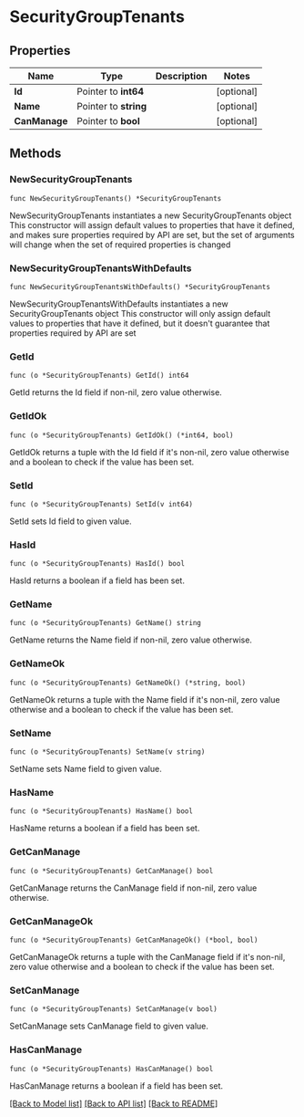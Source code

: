 # SecurityGroupTenants

## Properties

Name | Type | Description | Notes
------------ | ------------- | ------------- | -------------
**Id** | Pointer to **int64** |  | [optional] 
**Name** | Pointer to **string** |  | [optional] 
**CanManage** | Pointer to **bool** |  | [optional] 

## Methods

### NewSecurityGroupTenants

`func NewSecurityGroupTenants() *SecurityGroupTenants`

NewSecurityGroupTenants instantiates a new SecurityGroupTenants object
This constructor will assign default values to properties that have it defined,
and makes sure properties required by API are set, but the set of arguments
will change when the set of required properties is changed

### NewSecurityGroupTenantsWithDefaults

`func NewSecurityGroupTenantsWithDefaults() *SecurityGroupTenants`

NewSecurityGroupTenantsWithDefaults instantiates a new SecurityGroupTenants object
This constructor will only assign default values to properties that have it defined,
but it doesn't guarantee that properties required by API are set

### GetId

`func (o *SecurityGroupTenants) GetId() int64`

GetId returns the Id field if non-nil, zero value otherwise.

### GetIdOk

`func (o *SecurityGroupTenants) GetIdOk() (*int64, bool)`

GetIdOk returns a tuple with the Id field if it's non-nil, zero value otherwise
and a boolean to check if the value has been set.

### SetId

`func (o *SecurityGroupTenants) SetId(v int64)`

SetId sets Id field to given value.

### HasId

`func (o *SecurityGroupTenants) HasId() bool`

HasId returns a boolean if a field has been set.

### GetName

`func (o *SecurityGroupTenants) GetName() string`

GetName returns the Name field if non-nil, zero value otherwise.

### GetNameOk

`func (o *SecurityGroupTenants) GetNameOk() (*string, bool)`

GetNameOk returns a tuple with the Name field if it's non-nil, zero value otherwise
and a boolean to check if the value has been set.

### SetName

`func (o *SecurityGroupTenants) SetName(v string)`

SetName sets Name field to given value.

### HasName

`func (o *SecurityGroupTenants) HasName() bool`

HasName returns a boolean if a field has been set.

### GetCanManage

`func (o *SecurityGroupTenants) GetCanManage() bool`

GetCanManage returns the CanManage field if non-nil, zero value otherwise.

### GetCanManageOk

`func (o *SecurityGroupTenants) GetCanManageOk() (*bool, bool)`

GetCanManageOk returns a tuple with the CanManage field if it's non-nil, zero value otherwise
and a boolean to check if the value has been set.

### SetCanManage

`func (o *SecurityGroupTenants) SetCanManage(v bool)`

SetCanManage sets CanManage field to given value.

### HasCanManage

`func (o *SecurityGroupTenants) HasCanManage() bool`

HasCanManage returns a boolean if a field has been set.


[[Back to Model list]](../README.md#documentation-for-models) [[Back to API list]](../README.md#documentation-for-api-endpoints) [[Back to README]](../README.md)



